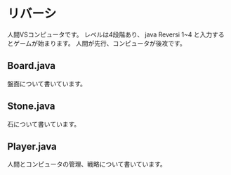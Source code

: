 # リバーシ

人間VSコンピュータです。
レベルは4段階あり、 java Reversi 1~4 と入力するとゲームが始まります。
人間が先行、コンピュータが後攻です。

## Board.java
盤面について書いています。

## Stone.java
石について書いています。

## Player.java
人間とコンピュータの管理、戦略について書いています。
